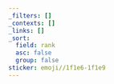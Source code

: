 ```yaml
---
_filters: []
_contexts: []
_links: []
_sort:
  field: rank
  asc: false
  group: false
sticker: emoji//1f1e6-1f1e9
---
```

